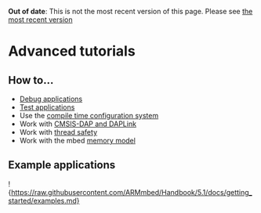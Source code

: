 <span class="warnings">**Out of date**: This is not the most recent version of this page. Please see [the most recent version](https://os.mbed.com/docs/latest/tutorials/index.html)</span>

# Advanced tutorials

## How to...

* [Debug applications](debugging.md)
* [Test applications](testing.md)
* Use the [compile time configuration system](config_system.md)
* Work with [CMSIS-DAP and DAPLink](DAP.md)
* Work with [thread safety](../concepts/thread_safety.md)
* Work with the mbed [memory model](../concepts/memory_model.md)

## Example applications

!{https://raw.githubusercontent.com/ARMmbed/Handbook/5.1/docs/getting_started/examples.md}
